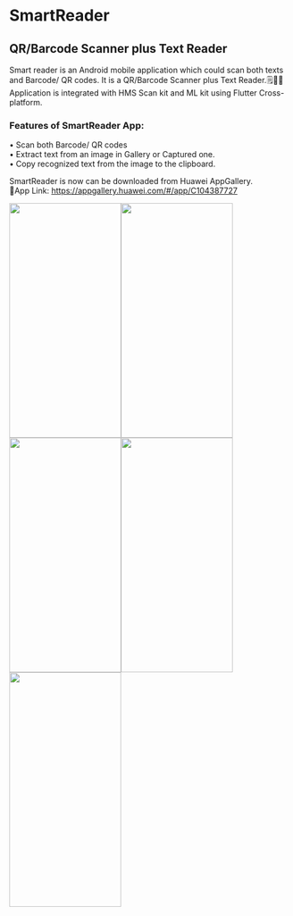# SmartReader

## QR/Barcode Scanner plus Text Reader

Smart reader is an Android mobile application which could scan both texts and Barcode/ QR codes. It is a QR/Barcode Scanner plus Text Reader.🗒️🔎📲\
Application is integrated with HMS Scan kit and ML kit using Flutter Cross-platform.

### Features of SmartReader App:
 • Scan both Barcode/ QR codes\
 • Extract text from an image in Gallery or Captured    one.\
 • Copy recognized text from the image to the clipboard.
 
SmartReader is now can be downloaded from Huawei AppGallery.\
📱App Link: https://appgallery.huawei.com/#/app/C104387727 

<img src="https://github.com/DulajKavinda98/Smart-Reader/blob/master/assets/images/1.png" width="200" height="420"/><img src="https://github.com/DulajKavinda98/Smart-Reader/blob/master/assets/images/2.png" width="200" height="420"/><img src="https://github.com/DulajKavinda98/Smart-Reader/blob/master/assets/images/3.png" width="200" height="420"/><img src="https://github.com/DulajKavinda98/Smart-Reader/blob/master/assets/images/4.png" width="200" height="420"/><img src="https://github.com/DulajKavinda98/Smart-Reader/blob/master/assets/images/5.png" width="200" height="420"/>
